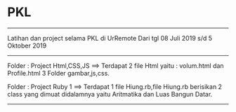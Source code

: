 # PKL
_________________________________________
Latihan dan project selama PKL di UrRemote
Dari tgl 08 Juli 2019 s/d 5 Oktober 2019
________________________________________________
Folder : Project Html,CSS,JS ==> Terdapat 2 file Html yaitu : volum.html dan Profile.html 3 Folder gambar,js,css.

Folder : Project Ruby 1 ==> Terdapat 1 file Hiung.rb,file Hiung.rb berisikan 2 class yang dimuat didalamnya yaitu Aritmatika dan Luas Bangun Datar.
__________________________________________________
